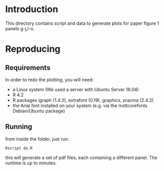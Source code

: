 # Introduction

This directory contains script and data to generate plots for
paper figure 1 panels g-j,l-o.

# Reproducing

## Requirements

In order to redo the plotting, you will need:

  - a Linux system (We used a server with Ubuntu Server 18.04)
  - R 4.2
  - R packages igraph (1.4.2), extrafont (0.19), graphics, pracma (2.4.2)
  - the Arial font installed on your system (e.g. via the msttcorefonts 
    Debian/Ubuntu package)

## Running

from inside the folder, just run:

```
Rscript do.R
```

this will generate a set of pdf files, each containing a different panel.
The runtime is up to minutes.
